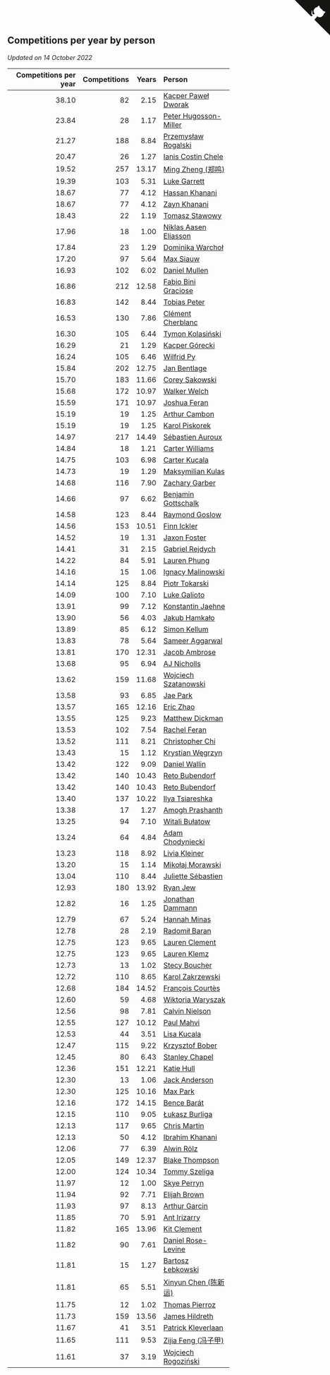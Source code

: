 ## Competitions per year by person

*Updated on 14 October 2022*

| Competitions per year | Competitions | Years | Person |
| ---: | ---: | ---: | :--- |
| 38.10 | 82 | 2.15 | [Kacper Paweł Dworak](https://www.worldcubeassociation.org/persons/2020DWOR01) |
| 23.84 | 28 | 1.17 | [Peter Hugosson-Miller](https://www.worldcubeassociation.org/persons/2021HUGO01) |
| 21.27 | 188 | 8.84 | [Przemysław Rogalski](https://www.worldcubeassociation.org/persons/2013ROGA02) |
| 20.47 | 26 | 1.27 | [Ianis Costin Chele](https://www.worldcubeassociation.org/persons/2021CHEL01) |
| 19.52 | 257 | 13.17 | [Ming Zheng (郑鸣)](https://www.worldcubeassociation.org/persons/2009ZHEN11) |
| 19.39 | 103 | 5.31 | [Luke Garrett](https://www.worldcubeassociation.org/persons/2017GARR05) |
| 18.67 | 77 | 4.12 | [Hassan Khanani](https://www.worldcubeassociation.org/persons/2018KHAN26) |
| 18.67 | 77 | 4.12 | [Zayn Khanani](https://www.worldcubeassociation.org/persons/2018KHAN28) |
| 18.43 | 22 | 1.19 | [Tomasz Stawowy](https://www.worldcubeassociation.org/persons/2021STAW01) |
| 17.96 | 18 | 1.00 | [Niklas Aasen Eliasson](https://www.worldcubeassociation.org/persons/2021ELIA01) |
| 17.84 | 23 | 1.29 | [Dominika Warchoł](https://www.worldcubeassociation.org/persons/2021WARC01) |
| 17.20 | 97 | 5.64 | [Max Siauw](https://www.worldcubeassociation.org/persons/2017SIAU02) |
| 16.93 | 102 | 6.02 | [Daniel Mullen](https://www.worldcubeassociation.org/persons/2016MULL04) |
| 16.86 | 212 | 12.58 | [Fabio Bini Graciose](https://www.worldcubeassociation.org/persons/2010GRAC02) |
| 16.83 | 142 | 8.44 | [Tobias Peter](https://www.worldcubeassociation.org/persons/2014PETE03) |
| 16.53 | 130 | 7.86 | [Clément Cherblanc](https://www.worldcubeassociation.org/persons/2014CHER05) |
| 16.30 | 105 | 6.44 | [Tymon Kolasiński](https://www.worldcubeassociation.org/persons/2016KOLA02) |
| 16.29 | 21 | 1.29 | [Kacper Górecki](https://www.worldcubeassociation.org/persons/2021GORE01) |
| 16.24 | 105 | 6.46 | [Wilfrid Py](https://www.worldcubeassociation.org/persons/2016PYWI01) |
| 15.84 | 202 | 12.75 | [Jan Bentlage](https://www.worldcubeassociation.org/persons/2010BENT01) |
| 15.70 | 183 | 11.66 | [Corey Sakowski](https://www.worldcubeassociation.org/persons/2011SAKO01) |
| 15.68 | 172 | 10.97 | [Walker Welch](https://www.worldcubeassociation.org/persons/2011WELC01) |
| 15.59 | 171 | 10.97 | [Joshua Feran](https://www.worldcubeassociation.org/persons/2011FERA01) |
| 15.19 | 19 | 1.25 | [Arthur Cambon](https://www.worldcubeassociation.org/persons/2021CAMB01) |
| 15.19 | 19 | 1.25 | [Karol Piskorek](https://www.worldcubeassociation.org/persons/2021PISK01) |
| 14.97 | 217 | 14.49 | [Sébastien Auroux](https://www.worldcubeassociation.org/persons/2008AURO01) |
| 14.84 | 18 | 1.21 | [Carter Williams](https://www.worldcubeassociation.org/persons/2021WILL06) |
| 14.75 | 103 | 6.98 | [Carter Kucala](https://www.worldcubeassociation.org/persons/2015KUCA01) |
| 14.73 | 19 | 1.29 | [Maksymilian Kulas](https://www.worldcubeassociation.org/persons/2021KULA02) |
| 14.68 | 116 | 7.90 | [Zachary Garber](https://www.worldcubeassociation.org/persons/2014GARB01) |
| 14.66 | 97 | 6.62 | [Benjamin Gottschalk](https://www.worldcubeassociation.org/persons/2016GOTT01) |
| 14.58 | 123 | 8.44 | [Raymond Goslow](https://www.worldcubeassociation.org/persons/2014GOSL01) |
| 14.56 | 153 | 10.51 | [Finn Ickler](https://www.worldcubeassociation.org/persons/2012ICKL01) |
| 14.52 | 19 | 1.31 | [Jaxon Foster](https://www.worldcubeassociation.org/persons/2021FOST01) |
| 14.41 | 31 | 2.15 | [Gabriel Rejdych](https://www.worldcubeassociation.org/persons/2020REJD01) |
| 14.22 | 84 | 5.91 | [Lauren Phung](https://www.worldcubeassociation.org/persons/2016PHUN02) |
| 14.16 | 15 | 1.06 | [Ignacy Malinowski](https://www.worldcubeassociation.org/persons/2021MALI02) |
| 14.14 | 125 | 8.84 | [Piotr Tokarski](https://www.worldcubeassociation.org/persons/2013TOKA01) |
| 14.09 | 100 | 7.10 | [Luke Galioto](https://www.worldcubeassociation.org/persons/2015GALI02) |
| 13.91 | 99 | 7.12 | [Konstantin Jaehne](https://www.worldcubeassociation.org/persons/2015JAEH01) |
| 13.90 | 56 | 4.03 | [Jakub Hamkało](https://www.worldcubeassociation.org/persons/2018HAMK01) |
| 13.89 | 85 | 6.12 | [Simon Kellum](https://www.worldcubeassociation.org/persons/2016KELL12) |
| 13.83 | 78 | 5.64 | [Sameer Aggarwal](https://www.worldcubeassociation.org/persons/2017AGGA01) |
| 13.81 | 170 | 12.31 | [Jacob Ambrose](https://www.worldcubeassociation.org/persons/2010AMBR01) |
| 13.68 | 95 | 6.94 | [AJ Nicholls](https://www.worldcubeassociation.org/persons/2015NICH04) |
| 13.62 | 159 | 11.68 | [Wojciech Szatanowski](https://www.worldcubeassociation.org/persons/2011SZAT01) |
| 13.58 | 93 | 6.85 | [Jae Park](https://www.worldcubeassociation.org/persons/2015PARK24) |
| 13.57 | 165 | 12.16 | [Eric Zhao](https://www.worldcubeassociation.org/persons/2010ZHAO19) |
| 13.55 | 125 | 9.23 | [Matthew Dickman](https://www.worldcubeassociation.org/persons/2013DICK01) |
| 13.53 | 102 | 7.54 | [Rachel Feran](https://www.worldcubeassociation.org/persons/2015FERA01) |
| 13.52 | 111 | 8.21 | [Christopher Chi](https://www.worldcubeassociation.org/persons/2014CHIC01) |
| 13.43 | 15 | 1.12 | [Krystian Węgrzyn](https://www.worldcubeassociation.org/persons/2021WEGR01) |
| 13.42 | 122 | 9.09 | [Daniel Wallin](https://www.worldcubeassociation.org/persons/2013WALL03) |
| 13.42 | 140 | 10.43 | [Reto Bubendorf](https://www.worldcubeassociation.org/persons/2012BUBE01) |
| 13.42 | 140 | 10.43 | [Reto Bubendorf](https://www.worldcubeassociation.org/persons/2012BUBE01) |
| 13.40 | 137 | 10.22 | [Ilya Tsiareshka](https://www.worldcubeassociation.org/persons/2012TERE01) |
| 13.38 | 17 | 1.27 | [Amogh Prashanth](https://www.worldcubeassociation.org/persons/2021PRAS01) |
| 13.25 | 94 | 7.10 | [Witali Bułatow](https://www.worldcubeassociation.org/persons/2015BUAT01) |
| 13.24 | 64 | 4.84 | [Adam Chodyniecki](https://www.worldcubeassociation.org/persons/2017CHOD02) |
| 13.23 | 118 | 8.92 | [Livia Kleiner](https://www.worldcubeassociation.org/persons/2013KLEI03) |
| 13.20 | 15 | 1.14 | [Mikołaj Morawski](https://www.worldcubeassociation.org/persons/2021MORA01) |
| 13.04 | 110 | 8.44 | [Juliette Sébastien](https://www.worldcubeassociation.org/persons/2014SEBA01) |
| 12.93 | 180 | 13.92 | [Ryan Jew](https://www.worldcubeassociation.org/persons/2008JEWR01) |
| 12.82 | 16 | 1.25 | [Jonathan Dammann](https://www.worldcubeassociation.org/persons/2021DAMM01) |
| 12.79 | 67 | 5.24 | [Hannah Minas](https://www.worldcubeassociation.org/persons/2017MINA04) |
| 12.78 | 28 | 2.19 | [Radomił Baran](https://www.worldcubeassociation.org/persons/2020BARA02) |
| 12.75 | 123 | 9.65 | [Lauren Clement](https://www.worldcubeassociation.org/persons/2013KLEM01) |
| 12.75 | 123 | 9.65 | [Lauren Klemz](https://www.worldcubeassociation.org/persons/2013KLEM01) |
| 12.73 | 13 | 1.02 | [Stecy Boucher](https://www.worldcubeassociation.org/persons/2021BOUC01) |
| 12.72 | 110 | 8.65 | [Karol Zakrzewski](https://www.worldcubeassociation.org/persons/2014ZAKR01) |
| 12.68 | 184 | 14.52 | [François Courtès](https://www.worldcubeassociation.org/persons/2008COUR01) |
| 12.60 | 59 | 4.68 | [Wiktoria Waryszak](https://www.worldcubeassociation.org/persons/2018WARY01) |
| 12.56 | 98 | 7.81 | [Calvin Nielson](https://www.worldcubeassociation.org/persons/2014NIEL03) |
| 12.55 | 127 | 10.12 | [Paul Mahvi](https://www.worldcubeassociation.org/persons/2012MAHV01) |
| 12.53 | 44 | 3.51 | [Lisa Kucala](https://www.worldcubeassociation.org/persons/2019KUCA01) |
| 12.47 | 115 | 9.22 | [Krzysztof Bober](https://www.worldcubeassociation.org/persons/2013BOBE01) |
| 12.45 | 80 | 6.43 | [Stanley Chapel](https://www.worldcubeassociation.org/persons/2016CHAP04) |
| 12.36 | 151 | 12.21 | [Katie Hull](https://www.worldcubeassociation.org/persons/2010HULL01) |
| 12.30 | 13 | 1.06 | [Jack Anderson](https://www.worldcubeassociation.org/persons/2021ANDE05) |
| 12.30 | 125 | 10.16 | [Max Park](https://www.worldcubeassociation.org/persons/2012PARK03) |
| 12.16 | 172 | 14.15 | [Bence Barát](https://www.worldcubeassociation.org/persons/2008BARA01) |
| 12.15 | 110 | 9.05 | [Łukasz Burliga](https://www.worldcubeassociation.org/persons/2013BURL01) |
| 12.13 | 117 | 9.65 | [Chris Martin](https://www.worldcubeassociation.org/persons/2013MART03) |
| 12.13 | 50 | 4.12 | [Ibrahim Khanani](https://www.worldcubeassociation.org/persons/2018KHAN27) |
| 12.06 | 77 | 6.39 | [Alwin Rölz](https://www.worldcubeassociation.org/persons/2016ROLZ01) |
| 12.05 | 149 | 12.37 | [Blake Thompson](https://www.worldcubeassociation.org/persons/2010THOM03) |
| 12.00 | 124 | 10.34 | [Tommy Szeliga](https://www.worldcubeassociation.org/persons/2012SZEL01) |
| 11.97 | 12 | 1.00 | [Skye Perryn](https://www.worldcubeassociation.org/persons/2021PERR02) |
| 11.94 | 92 | 7.71 | [Elijah Brown](https://www.worldcubeassociation.org/persons/2015BROW03) |
| 11.93 | 97 | 8.13 | [Arthur Garcin](https://www.worldcubeassociation.org/persons/2014GARC27) |
| 11.85 | 70 | 5.91 | [Ant Irizarry](https://www.worldcubeassociation.org/persons/2016IRIZ02) |
| 11.82 | 165 | 13.96 | [Kit Clement](https://www.worldcubeassociation.org/persons/2008CLEM01) |
| 11.82 | 90 | 7.61 | [Daniel Rose-Levine](https://www.worldcubeassociation.org/persons/2015ROSE01) |
| 11.81 | 15 | 1.27 | [Bartosz Łebkowski](https://www.worldcubeassociation.org/persons/2021LEBK01) |
| 11.81 | 65 | 5.51 | [Xinyun Chen (陈新运)](https://www.worldcubeassociation.org/persons/2017CHEN36) |
| 11.75 | 12 | 1.02 | [Thomas Pierroz](https://www.worldcubeassociation.org/persons/2021PIER01) |
| 11.73 | 159 | 13.56 | [James Hildreth](https://www.worldcubeassociation.org/persons/2009HILD01) |
| 11.67 | 41 | 3.51 | [Patrick Kleverlaan](https://www.worldcubeassociation.org/persons/2019KLEV01) |
| 11.65 | 111 | 9.53 | [Zijia Feng (冯子甲)](https://www.worldcubeassociation.org/persons/2013FENG02) |
| 11.61 | 37 | 3.19 | [Wojciech Rogoziński](https://www.worldcubeassociation.org/persons/2019ROGO04) |


<a href="https://github.com/JustinTimeCuber/wca_statistics" class="github-corner" aria-label="View source on Github"><svg width="80" height="80" viewBox="0 0 250 250" style="fill:#151513; color:#fff; position: absolute; top: 0; border: 0; right: 0;" aria-hidden="true"><path d="M0,0 L115,115 L130,115 L142,142 L250,250 L250,0 Z"></path><path d="M128.3,109.0 C113.8,99.7 119.0,89.6 119.0,89.6 C122.0,82.7 120.5,78.6 120.5,78.6 C119.2,72.0 123.4,76.3 123.4,76.3 C127.3,80.9 125.5,87.3 125.5,87.3 C122.9,97.6 130.6,101.9 134.4,103.2" fill="currentColor" style="transform-origin: 130px 106px;" class="octo-arm"></path><path d="M115.0,115.0 C114.9,115.1 118.7,116.5 119.8,115.4 L133.7,101.6 C136.9,99.2 139.9,98.4 142.2,98.6 C133.8,88.0 127.5,74.4 143.8,58.0 C148.5,53.4 154.0,51.2 159.7,51.0 C160.3,49.4 163.2,43.6 171.4,40.1 C171.4,40.1 176.1,42.5 178.8,56.2 C183.1,58.6 187.2,61.8 190.9,65.4 C194.5,69.0 197.7,73.2 200.1,77.6 C213.8,80.2 216.3,84.9 216.3,84.9 C212.7,93.1 206.9,96.0 205.4,96.6 C205.1,102.4 203.0,107.8 198.3,112.5 C181.9,128.9 168.3,122.5 157.7,114.1 C157.9,116.9 156.7,120.9 152.7,124.9 L141.0,136.5 C139.8,137.7 141.6,141.9 141.8,141.8 Z" fill="currentColor" class="octo-body"></path></svg></a><style>.github-corner:hover .octo-arm{animation:octocat-wave 560ms ease-in-out}@keyframes octocat-wave{0%,100%{transform:rotate(0)}20%,60%{transform:rotate(-25deg)}40%,80%{transform:rotate(10deg)}}@media (max-width:500px){.github-corner:hover .octo-arm{animation:none}.github-corner .octo-arm{animation:octocat-wave 560ms ease-in-out}}</style>
